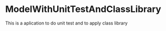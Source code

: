 # ModelWithUnitTestAndClassLibrary
 This is a aplication to do unit test and to apply class library
